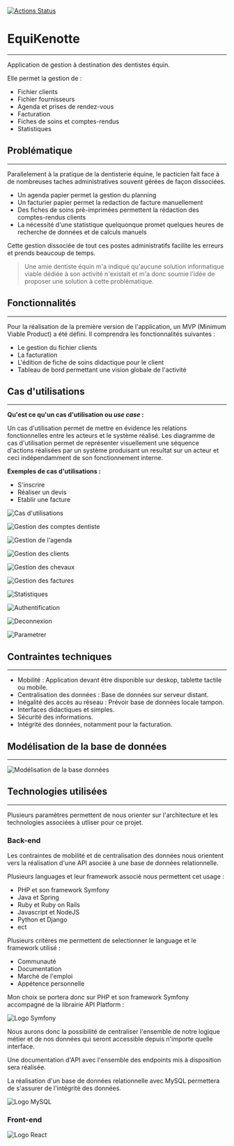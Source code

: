 [![Actions Status](https://github.com/RobDWaller/csp-generator/workflows/Build%20and%20Test/badge.svg)](https://github.com/urelien22/equikenotte-api/ci)

# EquiKenotte
---------------------------------------
Application de gestion à destination des dentistes équin.

Elle permet la gestion de :
* Fichier clients
* Fichier fournisseurs
* Agenda et prises de rendez-vous
* Facturation
* Fiches de soins et comptes-rendus
* Statistiques

## Problématique
-----------------------------------
Parallelement à la pratique de la dentisterie équine, le pacticien fait face à de nombreuses taches administratives souvent gérées de façon dissociées.
* Un agenda papier permet la gestion du planning
* Un facturier papier permet la redaction de facture manuellement
* Des fiches de soins prè-imprimées permettent la rédaction des comptes-rendus clients
* La nécessité d'une statistique quelquonque promet quelques heures de recherche de données et de calculs manuels

Cette gestion dissociée de tout ces postes administratifs facilite les erreurs et prends beaucoup de temps.

> Une amie dentiste équin m'a indiqué qu'aucune solution informatique viable dédiée à son activité n'existait et m'a donc soumie l'idée de proposer une solution à cette problématique.

## Fonctionnalités
----
Pour la réalisation de la première version de l'application, un MVP (Minimum Viable Product) a été défini. Il comprendra les fonctionnalités suivantes :
* Le gestion du fichier clients
* La facturation
* L'édition de fiche de soins didactique pour le client
* Tableau de bord permettant une vision globale de l'activité

## Cas d'utilisations
------------
**Qu'est ce qu'un cas d'utilisation ou *use case* :**

Un cas d'utilisation permet de mettre en évidence les relations fonctionnelles entre les acteurs et le système réalisé. 
Les diagramme de cas d'utilisation permet de représenter visuellement une séquence d'actions réalisées par un système produisant un resultat sur un acteur et ceci indépendamment de son fonctionnement interne.

**Exemples de cas d'utilisations :**
* S'inscrire
* Réaliser un devis
* Etablir une facture

![Cas d'utilisations](imagesDocumentation/umlGeneral.png)

![Gestion des comptes dentiste](imagesDocumentation/gestionComptesDentistes.png)

![Gestion de l'agenda](imagesDocumentation/gestionAgenda.png)

![Gestion des clients](imagesDocumentation/gestionClients.png)

![Gestion des chevaux](imagesDocumentation/gestionChevaux.png)

![Gestion des factures](imagesDocumentation/gestionFactures.png)

![Statistiques](imagesDocumentation/statistiques.png)

![Authentification](imagesDocumentation/authentification.png)

![Deconnexion](imagesDocumentation/deconnexion.png)

![Parametrer](imagesDocumentation/parametrer.png)

## Contraintes techniques
---------

* Mobilité : Application devant être disponible sur deskop, tablette tactile ou mobile.
* Centralisation des données : Base de données sur serveur distant.
* Inégalité des accès au réseau : Prévoir base de données locale tampon.
* Interfaces didactiques et simples.
* Sécurité des informations.
* Intégrité des données, notamment pour la facturation.

## Modélisation de la base de données 
--------
![Modélisation de la base données](imagesDocumentation/baseDeDonnees.png)


## Technologies utilisées
------------
Plusieurs paramètres permettent de nous orienter sur l'architecture et les technologies associées à utliser pour ce projet.

### Back-end

Les contraintes de mobilité et de centralisation des données nous orientent vers la réalisation d'une API asociée à une base de données relationnelle.

Plusieurs languages et leur framework associé nous permettent cet usage :
* PHP et son framework Symfony
* Java et Spring
* Ruby et Ruby on Rails
* Javascript et NodeJS
* Python et Django
* ect

Plusieurs critères me permettent de selectionner le language et le framework utilisé :

* Communauté
* Documentation
* Marché de l'emploi
* Appétence personnelle

Mon choix se portera donc sur PHP et son framework Symfony accompagné de la librairie API Platform :

![Logo Symfony](https://symfony.com/logos/symfony_black_02.png)

Nous aurons donc la possibilité de centraliser l'ensemble de notre logique métier et de nos données qui seront accessible depuis n'importe quelle  interface.

Une documentation d'API avec l'ensemble des endpoints mis à disposition sera réalisée.

La réalisation d'un base de données relationnelle avec MySQL permettera de s'assurer de l'intégrité des données.

![Logo MySQL](https://www.mysql.com/common/logos/logo-mysql-170x115.png)

### Front-end

![Logo React](https://upload.wikimedia.org/wikipedia/commons/a/a7/React-icon.svg)